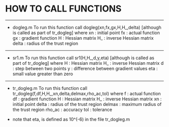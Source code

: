 HOW TO CALL FUNCTIONS
==========================================================================
--------------------------------------------------------------------------
- dogleg.m
To run this function call dogleg(xn,fx,gx,H,H_,delta)
[although is called as part of tr_dogleg]
where
	xn : initial point
	fx : actual function
	gx : gradient function
	H  : Hessian matrix
	H_ : inverse Hessian matrix
     delta : radius of the trust region
--------------------------------------------------------------------------
- sr1.m
To run this function call sr1(H,H_,d,y,eta)
[although is called as part of tr_dogleg]
where
	H  : Hessian matrix
	H_ : inverse Hessian matrix
	d  : step between two points
	y  : difference between gradient values
	eta : small value greater than zero
--------------------------------------------------------------------------
- tr_dogleg.m
To run this function call tr_dogleg(f,df,H,H_,xn,delta,delmax,rho_ac,tol)
where
	f  : actual function
	df : gradient function
	H  : Hessian matrix
	H_ : inverse Hessian matrix
	xn : initial point
     delta : radius of the trust region
    delmax : maximum radius of the trust region
    rho_ac : accuracy
       tol : tolerance

- note that eta, is defined as 10^(-6) in the file tr_dogleg.m

